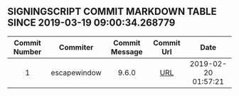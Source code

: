 ## SIGNINGSCRIPT COMMIT MARKDOWN TABLE SINCE 2019-03-19 09:00:34.268779

| Commit Number | Commiter | Commit Message | Commit Url | Date | 
|:---:|:----:|:----------------------------------:|:------:|:----:| 
|1|escapewindow|9.6.0|[URL](https://github.com/mozilla-releng/signingscript/commit/bf5e08deb97df431eca48f0e2019238faa51f03c)|2019-02-20 01:57:21


